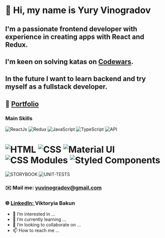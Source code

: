 # 👋 Hi, my name is Yury Vinogradov

## I'm a passionate frontend developer with experience in creating apps with React and Redux.
## I'm keen on solving katas on [Codewars](https://www.codewars.com/users/vngrd). 
## In the future I want to learn backend and try myself as a fullstack developer.

## 💼 [Portfolio](https://yuvinogradov.github.io/portfolio/)
<!---## 📋 [CV](https://github.com/viktoriabakun/viktoriabakun/blob/main/Viktoryia_Bakun_CV.pdf)
--->

### Main Skills
![ReactJs](https://img.shields.io/badge/-React-090909?style=for-the-badge&logo=React)
![Redux](https://img.shields.io/badge/-Redux-090909?style=for-the-badge&logo=Redux)
![JavaScript](https://img.shields.io/badge/-JavaScript-090909?style=for-the-badge&logo=JavaScript)
![TypeScript](https://img.shields.io/badge/-TypeScript-090909?style=for-the-badge&logo=TypeScript)
![API](https://img.shields.io/badge/-REST&#032;API-090909?style=for-the-badge)
# ![HTML](https://img.shields.io/badge/-HTML-090909?style=for-the-badge&logo=html5) ![CSS](https://img.shields.io/badge/-CSS-090909?style=for-the-badge&logo=css3) ![Material UI](https://img.shields.io/badge/-Material&#032;UI-090909?style=for-the-badge) ![CSS Modules](https://img.shields.io/badge/-CSS&#032;Modules-090909?style=for-the-badge) ![Styled Components](https://img.shields.io/badge/-Styled&#032;Components-090909?style=for-the-badge)
![STORYBOOK](https://img.shields.io/badge/-StoryBook-090909?style=for-the-badge)
![UNIT-TESTS](https://img.shields.io/badge/-Unit&#032;Tests-090909?style=for-the-badge)


### ✉️ Mail me: yuvinogradov@gmail.com
### 🌐 [LinkedIn: ](https://www.linkedin.com/in/viktoryiabakun/) Viktoryia Bakun


- 👀 I’m interested in ...
- 🌱 I’m currently learning ...
- 💞️ I’m looking to collaborate on ...
- 📫 How to reach me ...

<!---
yuvinogradov/yuvinogradov is a ✨ special ✨ repository because its `README.md` (this file) appears on your GitHub profile.
You can click the Preview link to take a look at your changes.
--->

